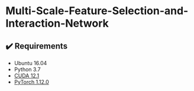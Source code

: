 # Multi-Scale-Feature-Selection-and-Interaction-Network

## :heavy_check_mark: Requirements
* Ubuntu 16.04
* Python 3.7
* [CUDA 12.1](https://developer.nvidia.com/cuda-toolkit)
* [PyTorch 1.12.0](https://pytorch.org)

   
  
